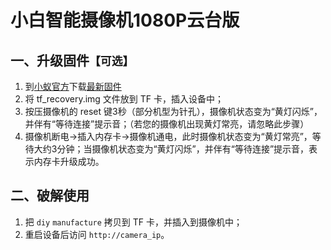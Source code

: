 # 小白智能摄像机1080P云台版

## 一、升级固件`【可选】`

1. 到[小蚁官方](http://www.imilab.com/wechat/software_upgrade.html)下载[最新固件](https://cdn.cnbj2.fds.api.mi-img.com/chuangmi-cdn/product/ipc004/firmware/IPC004_3.3.6_2018121218.zip)
2. 将 tf_recovery.img 文件放到 TF 卡，插入设备中；
3. 按压摄像机的 reset 键3秒（部分机型为针孔），摄像机状态变为“黄灯闪烁”，并伴有“等待连接”提示音；（若您的摄像机出现黄灯常亮，请忽略此步骤）
4. 摄像机断电→插入内存卡→摄像机通电，此时摄像机状态变为“黄灯常亮”，等待大约3分钟；当摄像机状态变为“黄灯闪烁”，并伴有“等待连接”提示音，表示内存卡升级成功。

## 二、破解使用

1. 把 `diy` `manufacture` 拷贝到 TF 卡，并插入到摄像机中；
2. 重启设备后访问 `http://camera_ip`。
